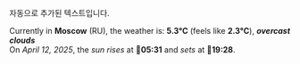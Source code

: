
자동으로 추가된 텍스트입니다.

<!--START_SECTION:weather:moscow-->
Currently in **Moscow** (RU), the weather is: **5.3°C** (feels like **2.3°C**), ***overcast clouds***<br/>
On *April 12, 2025*, the *sun rises* at 🌅**05:31** and *sets* at 🌇**19:28**.
<!--END_SECTION:weather-->
